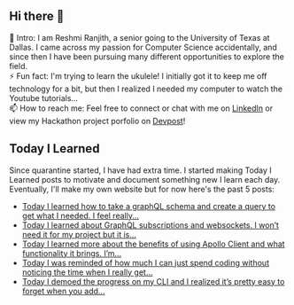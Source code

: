 ## Hi there 👋

🔭  Intro: I am Reshmi Ranjith, a senior going to the University of Texas at Dallas. I came across my passion for Computer Science accidentally, and since then I have been pursuing many different opportunities to explore the field.
<br/> ⚡ Fun fact: I'm trying to learn the ukulele! I initially got it to keep me off technology for a bit, but then I realized I needed my computer to watch the Youtube tutorials...
<br/>📫  How to reach me: Feel free to connect or chat with me on [LinkedIn](https://www.linkedin.com/in/reshmi-ranjith/) or view my Hackathon project porfolio on [Devpost](https://devpost.com/ReshmiCode)!

## Today I Learned

Since quarantine started, I have had extra time. I started making Today I Learned posts to motivate and document something new I learn each day. Eventually, I'll make my own website but for now here's the past 5 posts:

<!-- BLOG-POST-LIST:START -->
- [Today I learned how to take a graphQL schema and create a query to get what I needed. I feel really...](https://simplyprogramming.tumblr.com/post/658071426625142784)
- [Today I learned about GraphQL subscriptions and websockets. I won’t need it for my project but it is...](https://simplyprogramming.tumblr.com/post/657883907599024128)
- [Today I learned more about the benefits of using Apollo Client and what functionality it brings. I’m...](https://simplyprogramming.tumblr.com/post/657341134105870336)
- [Today I was reminded of how much I can just spend coding without noticing the time when I really get...](https://simplyprogramming.tumblr.com/post/657340992143392768)
- [Today I demoed the progress on my CLI and I realized it&rsquo;s pretty easy to forget when you add...](https://simplyprogramming.tumblr.com/post/656543630611398656)
<!-- BLOG-POST-LIST:END -->

